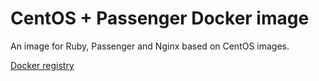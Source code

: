 # CentOS + Passenger Docker image

An image for Ruby, Passenger and Nginx based on CentOS images.

[Docker registry](https://hub.docker.com/r/fmorgenstern/centos-passenger/)